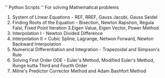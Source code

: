 '' Python Scripts ''
For solving Mathematical problems
1. System of Linear Equations - REF, RREF, Gauss Jacobi, Gauss Seidel
2. Finding Roots of the Equation - Bisection, Newton Rapshon, Regula Falsi, Fixed Point Iteration 
3.Eigen Value, Eigen Vector, Power Method
4. Interpolation I - Newton Divided Difference
5. Interpolation II = Cubic Spline, Lagrange, Netwon Forward, Newton Backward Interpolation
6. Numerical Differentiation and Integration - Trapezoidal and Simpson's Rule
7. Solving First Order ODE - Euler's Method, Modified Euler's Method, Runge kutta Third and Fourth Order
8. Milne's Predictor Corrector Method and Adam Bashfort Method
